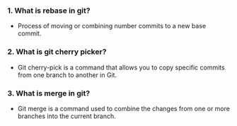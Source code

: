 
### 1. What is rebase in git?
  - Process of moving or combining number commits to a new base commit.

### 2. What is git cherry picker?
  - Git cherry-pick is a command that allows you to copy specific commits from one branch to another in Git.

### 3. What is merge in git?
  - Git merge is a command used to combine the changes from one or more branches into the current branch.
